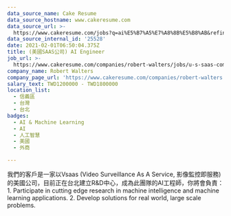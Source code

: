 ```yaml
---
data_source_name: Cake Resume
data_source_hostname: www.cakeresume.com
data_source_url: >-
  https://www.cakeresume.com/jobs?q=ai%E5%B7%A5%E7%A8%8B%E5%B8%AB&refinementList%5Blang_[…]y_type%5D=per_year&range%5Bsalary_range%5D%5Bmin%5D=1000000
data_source_internal_id: '25528'
date: 2021-02-01T06:50:04.375Z
title: (美國SAAS公司) AI Engineer
job_url: >-
  https://www.cakeresume.com/companies/robert-walters/jobs/u-s-saas-company-ai-engineer
company_name: Robert Walters
company_page_url: 'https://www.cakeresume.com/companies/robert-walters'
salary_text: TWD1200000 - TWD1800000
location_list:
  - 信義區
  - 台灣
  - 台北
badges:
  - AI & Machine Learning
  - AI
  - 人工智慧
  - 美國
  - 外商

---
```


我們的客戶是一家以Vsaas (Video Surveillance As A Service, 影像監控即服務)的美國公司，目前正在台北建立R&D中心，成為此團隊的AI工程師，你將會負責： 1. Participate in cutting edge research in machine intelligence and machine learning applications. 2. Develop solutions for real world, large scale problems.